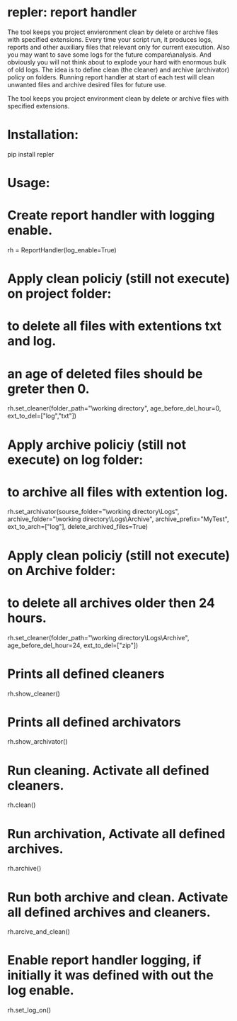 # repler: report handler


The tool keeps you project envieronment clean by delete or archive files with specified extensions.
Every time your script run, it produces logs, reports and other auxiliary files
that relevant only for current execution.
Also you may want to save some logs for the future compare\analysis.
And obviously you will not think about to explode your hard with enormous bulk of old logs.
The idea is to define clean (the cleaner) and archive (archivator) policy on folders.
Running report handler at start of each test will clean unwanted files and
archive desired files for future use.

The tool keeps you project environment clean by delete or archive files with specified extensions.

# Installation:
pip install repler

# Usage:

# Create report handler with logging enable.
rh = ReportHandler(log_enable=True)

# Apply clean policiy (still not execute) on project folder:
# to delete all files with extentions txt and log.
# an age of deleted files should be greter then 0.
rh.set_cleaner(folder_path="\working directory",
               age_before_del_hour=0,
               ext_to_del=["log","txt"])

# Apply archive policiy (still not execute) on log folder:
# to archive all files with extention log.
rh.set_archivator(sourse_folder="\working directory\Logs",
                  archive_folder="\working directory\Logs\Archive",
                  archive_prefix="MyTest",
                  ext_to_arch=["log"],
                  delete_archived_files=True)

# Apply clean policiy (still not execute) on Archive folder:
# to delete all archives older then 24 hours.
rh.set_cleaner(folder_path="\working directory\Logs\Archive",
               age_before_del_hour=24,
               ext_to_del=["zip"])

# Prints all defined cleaners
rh.show_cleaner()

# Prints all defined archivators
rh.show_archivator()

# Run cleaning. Activate all defined cleaners.
rh.clean()

# Run archivation, Activate all defined archives.
rh.archive()

# Run both archive and clean. Activate all defined archives and cleaners.
rh.arcive_and_clean()

# Enable report handler logging, if initially it was defined with out the log enable.
rh.set_log_on()


